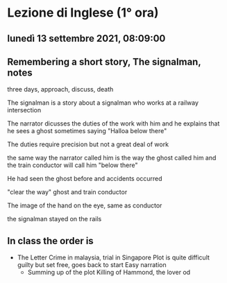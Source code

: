 # Lezione di Inglese (1° ora)

## lunedì 13 settembre 2021, 08:09:00

## Remembering a short story, The signalman, notes


three days,
approach, discuss, death

The signalman is a story about a signalman who works at a railway intersection

The narrator dicusses the duties of the work with him and he explains that he sees a ghost sometimes saying "Halloa below there"

The duties require precision but not a great  deal of work

the same way the narrator called him is the way the ghost called him and the train conductor will call him "below there"

He had seen the ghost before and accidents occurred

"clear the way" ghost and train conductor

The image of the hand on the eye, same as conductor

the signalman stayed on the rails

## In class the order is
* The Letter
Crime in malaysia, trial in Singapore
Plot is quite difficult
guilty but set free, goes back to start
Easy narration
	*	Summing up of the plot
	   Killing of Hammond, the lover od
<!--stackedit_data:
eyJoaXN0b3J5IjpbLTE3MjcxMTk4MzksMTIwOTI2NTk0MCwxMD
Q5NDIwMzkwLC05NTc0NDc2MjRdfQ==
-->